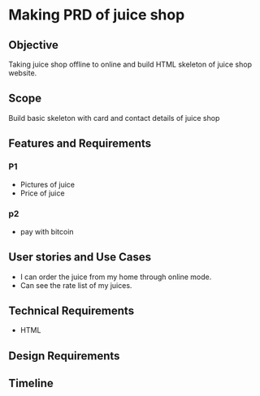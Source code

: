 # Making PRD of juice shop

## Objective

 Taking juice shop offline to online
 and build HTML skeleton of juice shop website.


## Scope

Build basic skeleton with card and contact details of juice shop

## Features and Requirements

### P1

- Pictures of juice
- Price of juice

### p2

- pay with bitcoin


## User stories and Use Cases

- I can order the juice from my home through online mode.
- Can see the rate list of my juices.


## Technical Requirements

- HTML

## Design Requirements

## Timeline







